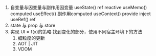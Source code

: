 1. 自变量与因变量与副作用因变量
useState()    ref  reactive
useMemo()     computed
useEffect()   副作用computed
useContext()   provide inject
useRef()      ref
1. state  与  prop  与 store
2. 实现 UI = f(x)的策略   找到变化的部分，使用不同宿主环境下的方法
   1. 细粒度的更新
   2. AOT | JIT
   3. VDOM